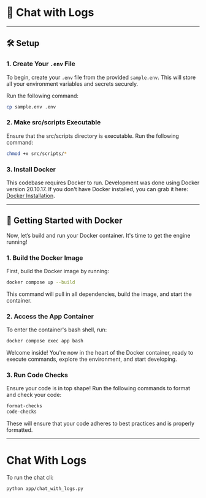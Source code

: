 # 🚀 Chat with Logs


---

## 🛠️ Setup

### 1. Create Your `.env` File

To begin, create your `.env` file from the provided `sample.env`. This will store all your environment variables and secrets securely.

Run the following command:

```bash
cp sample.env .env
```

### 2. Make src/scripts Executable

Ensure that the src/scripts directory is executable. Run the following command:

```bash
chmod +x src/scripts/*
```

### 3. Install Docker

This codebase requires Docker to run. Development was done using Docker version 20.10.17. If you don't have Docker installed, you can grab it here: [Docker Installation](https://www.docker.com/).

---

## 🐋 Getting Started with Docker

Now, let’s build and run your Docker container. It's time to get the engine running!

### 1. Build the Docker Image

First, build the Docker image by running:

```bash
docker compose up --build
```

This command will pull in all dependencies, build the image, and start the container.

### 2. Access the App Container

To enter the container's bash shell, run:

```bash
docker compose exec app bash
```

Welcome inside! You're now in the heart of the Docker container, ready to execute commands, explore the environment, and start developing.

### 3. Run Code Checks

Ensure your code is in top shape! Run the following commands to format and check your code:

```bash
format-checks
code-checks
```

These will ensure that your code adheres to best practices and is properly formatted.

---

# Chat With Logs

To run the chat cli:

```bash
python app/chat_with_logs.py
```

